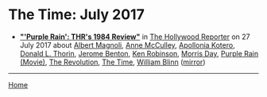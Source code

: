 # The Time: July 2017

 - [**"'Purple Rain': THR's 1984 Review"**](https://www.hollywoodreporter.com/review/purple-rain-review-1984-movie-1024852) in [The Hollywood Reporter](https://www.hollywoodreporter.com/) on 27 July 2017 about [Albert Magnoli](https://bjmdotnet.github.io/pr1nc3/topics/albert-magnoli/), [Anne McCulley](https://bjmdotnet.github.io/pr1nc3/topics/anne-mcculley/), [Apollonia Kotero](https://bjmdotnet.github.io/pr1nc3/topics/apollonia-kotero/), [Donald L. Thorin](https://bjmdotnet.github.io/pr1nc3/topics/donald-l-thorin/), [Jerome Benton](https://bjmdotnet.github.io/pr1nc3/topics/jerome-benton/), [Ken Robinson](https://bjmdotnet.github.io/pr1nc3/topics/ken-robinson/), [Morris Day](https://bjmdotnet.github.io/pr1nc3/topics/morris-day/), [Purple Rain (Movie)](https://bjmdotnet.github.io/pr1nc3/topics/movie/purple-rain/), [The Revolution](https://bjmdotnet.github.io/pr1nc3/topics/the-revolution/), [The Time](https://bjmdotnet.github.io/pr1nc3/topics/the-time/), [William Blinn](https://bjmdotnet.github.io/pr1nc3/topics/william-blinn/) ([mirror](https://web.archive.org/web/*/https://www.hollywoodreporter.com/review/purple-rain-review-1984-movie-1024852))

----

[Home](./)
